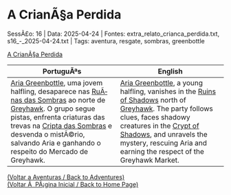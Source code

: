 ﻿
# A CrianÃ§a Perdida

SessÃ£o: 16 | Data: 2025-04-24 | Fontes: extra_relato_crianca_perdida.txt, s16_-_2025-04-24.txt | Tags: aventura, resgate, sombras, greenbottle

[A CrianÃ§a Perdida](a_crianca_perdida.png)

| PortuguÃªs | English |
|-----------|---------|
| [Aria Greenbottle](aria_greenbottle.md), uma jovem halfling, desaparece nas [RuÃ­nas das Sombras](ruinas_das_sombras.md) ao norte de [Greyhawk](cidade_de_greyhawk.md). O grupo segue pistas, enfrenta criaturas das trevas na [Cripta das Sombras](cripta_das_sombras.md) e desvenda o mistÃ©rio, salvando Aria e ganhando o respeito do Mercado de Greyhawk. | [Aria Greenbottle](aria_greenbottle.md), a young halfling, vanishes in the [Ruins of Shadows](ruinas_das_sombras.md) north of [Greyhawk](cidade_de_greyhawk.md). The party follows clues, faces shadowy creatures in the [Crypt of Shadows](cripta_das_sombras.md), and unravels the mystery, rescuing Aria and earning the respect of the Greyhawk Market. |

[(Voltar a Aventuras / Back to Adventures)](aventuras.md)  
[(Voltar Ã  PÃ¡gina Inicial / Back to Home Page)](../../home.md)


























